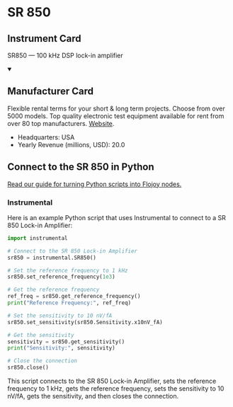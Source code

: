 
# SR 850

## Instrument Card

SR850 — 100 kHz DSP lock-in amplifier

<details open>
<summary><h2>Manufacturer Card</h2></summary>
Flexible rental terms for your short & long term projects. Choose from over 5000 models. Top quality electronic test equipment available for rent from over 80 top manufacturers. <a href=https://www.thinksrs.com>Website</a>.
<br>
<ul>
  <li>Headquarters: USA</li>
  <li>Yearly Revenue (millions, USD): 20.0</li>
</ul>
</details>

## Connect to the SR 850 in Python

[Read our guide for turning Python scripts into Flojoy nodes.](https://docs.flojoy.ai/custom-nodes/creating-custom-node/)


### Instrumental

Here is an example Python script that uses Instrumental to connect to a SR 850 Lock-in Amplifier:

```python
import instrumental

# Connect to the SR 850 Lock-in Amplifier
sr850 = instrumental.SR850()

# Set the reference frequency to 1 kHz
sr850.set_reference_frequency(1e3)

# Get the reference frequency
ref_freq = sr850.get_reference_frequency()
print("Reference Frequency:", ref_freq)

# Set the sensitivity to 10 nV/fA
sr850.set_sensitivity(sr850.Sensitivity.x10nV_fA)

# Get the sensitivity
sensitivity = sr850.get_sensitivity()
print("Sensitivity:", sensitivity)

# Close the connection
sr850.close()
```

This script connects to the SR 850 Lock-in Amplifier, sets the reference frequency to 1 kHz, gets the reference frequency, sets the sensitivity to 10 nV/fA, gets the sensitivity, and then closes the connection.


